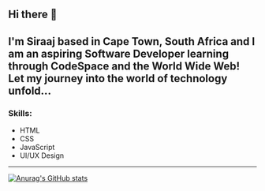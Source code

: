 ## Hi there 👋


I'm Siraaj based in Cape Town, South Africa and I am an aspiring Software Developer learning through CodeSpace and the World Wide Web!
Let my journey into the world of technology unfold...
---
### Skills:
- HTML
- CSS
- JavaScript
- UI/UX Design
---


[![Anurag's GitHub stats](https://github-readme-stats.vercel.app/api?username=siraajisaacs)](https://github.com/anuraghazra/github-readme-stats)

